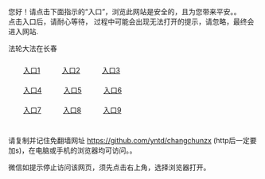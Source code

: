 您好！请点击下面指示的“入口”，浏览此网站是安全的，且为您带来平安。。 <br/>
点击入口后，请耐心等待， 过程中可能会出现无法打开的提示，请忽略，最终会进入网站. </br>

法轮大法在长春<br/>
<div style="padding:10px"><a style="margin:20px" target="_blank" href="https://dpetow5g9ysv0.cloudfront.net/2Qpsp?kmtmyzl" id="ccLink1" rel="nofollow">入口1</a> <a target="_blank" style="margin:20px" href="https://d36rqs7dubmlpb.cloudfront.net/2Qpsp?wuxnzmqd" id="ccLink2" rel="nofollow">入口2</a> <a style="margin:20px" target="_blank" href="https://d15ukoihvnospi.cloudfront.net/2Qpsp?qroms" id="ccLink3" rel="nofollow">入口3</a></div>

<div style="padding:10px" ><a style="margin:20px" target="_blank" href="https://dpetow5g9ysv0.cloudfront.net/2Qpsp?kmtmyzl" id="ccLink4" rel="nofollow">入口4</a> <a style="margin:20px" href="https://d36rqs7dubmlpb.cloudfront.net/2Qpsp?wuxnzmqd" target="_blank" id="ccLink5" rel="nofollow">入口5</a> <a style="margin:20px" href="https://d15ukoihvnospi.cloudfront.net/2Qpsp?qroms" target="_blank" id="ccLink6" rel="nofollow">入口6</a></div>

<div style="padding:10px"><a style="margin:20px" target="_blank" href="https://dpetow5g9ysv0.cloudfront.net/2Qpsp?kmtmyzl" id="ccLink7" rel="nofollow">入口7</a> <a style="margin:20px" href="https://d36rqs7dubmlpb.cloudfront.net/2Qpsp?wuxnzmqd" target="_blank" id="ccLink8" rel="nofollow">入口8</a> <a style="margin:20px" target="_blank" href="https://d15ukoihvnospi.cloudfront.net/2Qpsp?qroms" id="ccLink9" rel="nofollow">入口9</a></div>

<br/>



请复制并记住免翻墙网址 https://github.com/yntd/changchunzx (http后一定要加s)，在电脑或手机的浏览器均可访问。。<br/>

微信如提示停止访问该网页，须先点击右上角，选择浏览器打开。
